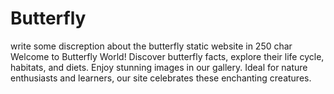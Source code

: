 # Butterfly
write some discreption about the butterfly static website in 250 char Welcome to Butterfly World! Discover butterfly facts, explore their life cycle, habitats, and diets. Enjoy stunning images in our gallery. Ideal for nature enthusiasts and learners, our site celebrates these enchanting creatures.
